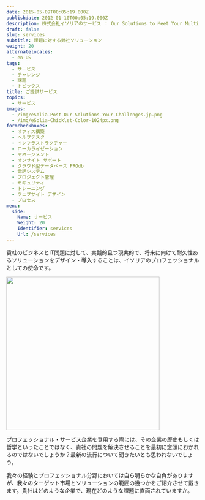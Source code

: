 ```yaml
---
date: 2015-05-09T00:05:19.000Z
publishdate: 2012-01-10T00:05:19.000Z
description: 株式会社イソリアのサービス ： Our Solutions to Meet Your Multi-cultural, Project or System Challenges
draft: false
slug: services
subtitle: 課題に対する弊社ソリューション
weight: 20
alternatelocales:
  - en-US
tags:
  - サービス
  - チャレンジ
  - 課題
  - トピックス
title: ご提供サービス
topics:
  - サービス
images:
  - /img/eSolia-Post-Our-Solutions-Your-Challenges.jp.png
  - /img/eSolia-Chicklet-Color-1024px.png
formcheckboxes:
  - オフィス構築
  - ヘルプデスク
  - インフラストラクチャー
  - ローカライゼーション
  - マネージメント
  - オンサイト サポート
  - クラウド型データベース PROdb
  - 電話システム
  - プロジェクト管理
  - セキュリティ
  - トレーニング
  - ウェブサイト デザイン
  - プロセス
menu:
  side:
    Name: サービス
    Weight: 20
    Identifier: services
    Url: /services
---
```


貴社のビジネスとIT問題に対して、実践的且つ現実的で、将来に向けて耐久性あるソリューションをデザイン・導入することは、イソリアのプロフェッショナルとしての使命です。

<div class="image-container">
<img class="materialboxed right responsive-img" data-caption="Security vs Convenience" width="400" src="/img/eSolia-Post-Our-Solutions-Your-Challenges.jp.png">
</div>

プロフェッショナル・サービス企業を登用する際には、その企業の歴史もしくは哲学といったことではなく、貴社の問題を解決させることを最初に念頭におかれるのではないでしょうか？最新の流行について聞きたいとも思われないでしょう。

我々の経験とプロフェッショナル分野においては自ら明らかな自負がありますが、我々のターゲット市場とソリューションの範囲の幾つかをご紹介させて戴きます。貴社はどのような企業で、現在どのような課題に直面されていますか。
